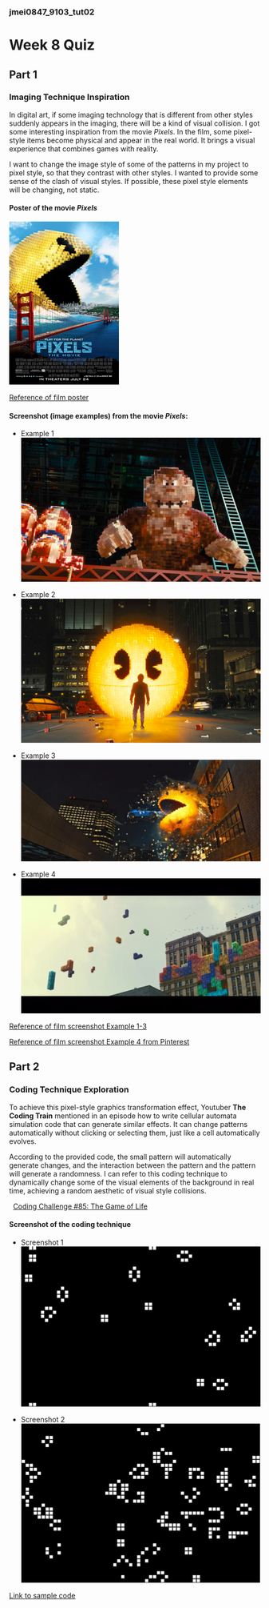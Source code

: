 ### jmei0847_9103_tut02
# **Week 8 Quiz**

## Part 1
### Imaging Technique Inspiration

In digital art, if some imaging technology that is different from other styles suddenly appears in the imaging, there will be a kind of visual collision.
I got some interesting inspiration from the movie *Pixels*. In the film, some pixel-style items become physical and appear in the real world. It brings a visual experience that combines games with reality.

I want to change the image style of some of the patterns in my project to pixel style, so that they contrast with other styles. I wanted to provide some sense of the clash of visual styles. If possible, these pixel style elements will be changing, not static.


#### **Poster of the movie *Pixels***

![poster](readmeImages/PixelsOfficialPoster.jpg)

 [Reference of film poster](https://en.wikipedia.org/wiki/Pixels_(2015_film))

#### __Screenshot (image examples) from the movie *Pixels*:__
- Example 1
![screenshot](readmeImages/pixels-4.jpg)

- Example 2
![screenshot](readmeImages/pixels-3.jpg)

- Example 3
![screenshot](readmeImages/pixels_columbia_pictures.webp)

- Example 4
![screenshot](readmeImages/example%204.webp)

[Reference of film screenshot Example 1-3](https://digitaldomain.com/work/%E5%83%8F%E7%B4%A0%E5%A4%A7%E6%88%98/?lang=zh-hans)

[Reference of film screenshot Example 4 from Pinterest](https://au.pinterest.com/pin/432275264238297904/)



## Part 2
### Coding Technique Exploration
To achieve this pixel-style graphics transformation effect, Youtuber __The Coding Train__ mentioned in an episode how to write cellular automata simulation code that can generate similar effects. It can change patterns automatically without clicking or selecting them, just like a cell automatically evolves. 

According to the provided code, the small pattern will automatically generate changes, and the interaction between the pattern and the pattern will generate a randomness. I can refer to this coding technique to dynamically change some of the visual elements of the background in real time, achieving a random aesthetic of visual style collisions.

  [Coding Challenge #85: The Game of Life](https://www.youtube.com/watch?v=FWSR_7kZuYg&ab_channel=TheCodingTrain)

#### __Screenshot of the coding technique__
- Screenshot 1
![screenshot](readmeImages/screenshot%201.png)

- Screenshot 2
![screenshot](readmeImages/screenshot%202.png)


 [Link to sample code](https://editor.p5js.org/codingtrain/sketches/UtSMCB1zv)
